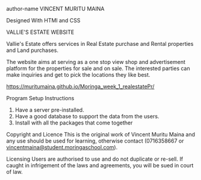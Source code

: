 author-name VINCENT MURITU MAINA

Designed With HTMl and CSS

VALLIE'S ESTATE WEBSITE

Vallie's Estate offers services in Real Estate purchase and Rental properties and Land purchases. 

The website aims at serving as a one stop view shop and advertisement platform for the properties for sale and on sale. The interested parties can make inquiries and get to pick the locations they like best.


https://muritumaina.github.io/Moringa_week_1_realestatePr/


Program Setup Instructions
1. Have a server pre-installed.
2. Have a good database to support the data from the users.
3. Install with all the packages that come together


Copyright and Licence
This is the original work of Vincent Muritu Maina and any use should be used for learning, otherwise  contact (0716358667 or vincentmaina@student.moringaschool.com).


Licensing
Users are authorised to use and do not duplicate or re-sell. If caught in infrigement of the laws and agreements, you will be sued in court of law. 